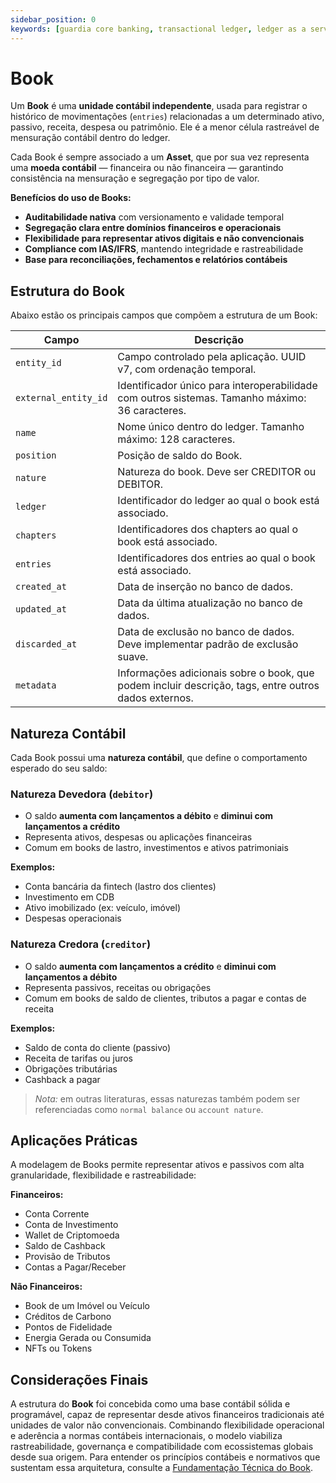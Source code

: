 ```yaml
---
sidebar_position: 0
keywords: [guardia core banking, transactional ledger, ledger as a service, modulo de ledger da guardia, books, ias-1, ias-2, ias-38, ifrs-9]
---
```


# Book

Um **Book** é uma **unidade contábil independente**, usada para registrar o histórico de movimentações (`entries`) relacionadas a um determinado ativo, passivo, receita, despesa ou patrimônio. Ele é a menor célula rastreável de mensuração contábil dentro do ledger.

Cada Book é sempre associado a um **Asset**, que por sua vez representa uma **moeda contábil** — financeira ou não financeira — garantindo consistência na mensuração e segregação por tipo de valor.

**Benefícios do uso de Books:**

* **Auditabilidade nativa** com versionamento e validade temporal
* **Segregação clara entre domínios financeiros e operacionais**
* **Flexibilidade para representar ativos digitais e não convencionais**
* **Compliance com IAS/IFRS**, mantendo integridade e rastreabilidade
* **Base para reconciliações, fechamentos e relatórios contábeis**

## Estrutura do Book

Abaixo estão os principais campos que compõem a estrutura de um Book:

| Campo                | Descrição                                                                                       |
| -------------------- | ----------------------------------------------------------------------------------------------- |
| `entity_id`          | Campo controlado pela aplicação. UUID v7, com ordenação temporal.                               |
| `external_entity_id` | Identificador único para interoperabilidade com outros sistemas. Tamanho máximo: 36 caracteres. |
| `name`               | Nome único dentro do ledger. Tamanho máximo: 128 caracteres.                                    |
| `position`           | Posição de saldo do Book.                                          |
| `nature`             | Natureza do book. Deve ser CREDITOR ou DEBITOR.                                                 |
| `ledger`             | Identificador do ledger ao qual o book está associado.                                            |
| `chapters`           | Identificadores dos chapters ao qual o book está associado.                                      |
| `entries`            | Identificadores dos entries ao qual o book está associado.                                       |
| `created_at`         | Data de inserção no banco de dados.                                                             |
| `updated_at`         | Data da última atualização no banco de dados.                                                   |
| `discarded_at`       | Data de exclusão no banco de dados. Deve implementar padrão de exclusão suave.                  |
| `metadata`           | Informações adicionais sobre o book, que podem incluir descrição, tags, entre outros dados externos. |

## Natureza Contábil

Cada Book possui uma **natureza contábil**, que define o comportamento esperado do seu saldo:

### Natureza Devedora (`debitor`)

* O saldo **aumenta com lançamentos a débito** e **diminui com lançamentos a crédito**
* Representa ativos, despesas ou aplicações financeiras
* Comum em books de lastro, investimentos e ativos patrimoniais

**Exemplos:**

* Conta bancária da fintech (lastro dos clientes)
* Investimento em CDB
* Ativo imobilizado (ex: veículo, imóvel)
* Despesas operacionais

### Natureza Credora (`creditor`)

* O saldo **aumenta com lançamentos a crédito** e **diminui com lançamentos a débito**
* Representa passivos, receitas ou obrigações
* Comum em books de saldo de clientes, tributos a pagar e contas de receita

**Exemplos:**

* Saldo de conta do cliente (passivo)
* Receita de tarifas ou juros
* Obrigações tributárias
* Cashback a pagar

> *Nota:* em outras literaturas, essas naturezas também podem ser referenciadas como `normal balance` ou `account nature`.

## Aplicações Práticas

A modelagem de Books permite representar ativos e passivos com alta granularidade, flexibilidade e rastreabilidade:

**Financeiros:**

* Conta Corrente
* Conta de Investimento
* Wallet de Criptomoeda
* Saldo de Cashback
* Provisão de Tributos
* Contas a Pagar/Receber

**Não Financeiros:**

* Book de um Imóvel ou Veículo
* Créditos de Carbono
* Pontos de Fidelidade
* Energia Gerada ou Consumida
* NFTs ou Tokens

## Considerações Finais

A estrutura do **Book** foi concebida como uma base contábil sólida e programável, capaz de representar desde ativos financeiros tradicionais até unidades de valor não convencionais. Combinando flexibilidade operacional e aderência a normas contábeis internacionais, o modelo viabiliza rastreabilidade, governança e compatibilidade com ecossistemas globais desde sua origem. Para entender os princípios contábeis e normativos que sustentam essa arquitetura, consulte a [Fundamentação Técnica do Book](./technical-foundation.md).
